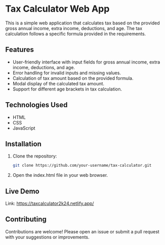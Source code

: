 # Tax Calculator Web App

This is a simple web application that calculates tax based on the provided gross annual income, extra income, deductions, and age. The tax calculation follows a specific formula provided in the requirements.

## Features

- User-friendly interface with input fields for gross annual income, extra income, deductions, and age.
- Error handling for invalid inputs and missing values.
- Calculation of tax amount based on the provided formula.
- Modal display of the calculated tax amount.
- Support for different age brackets in tax calculation.

## Technologies Used

- HTML
- CSS
- JavaScript

## Installation

1. Clone the repository:

   ```bash
   git clone https://github.com/your-username/tax-calculator.git
2. Open the index.html file in your web browser.

## Live Demo
Link: https://taxcalculator2k24.netlify.app/

## Contributing
Contributions are welcome! Please open an issue or submit a pull request with your suggestions or improvements.
